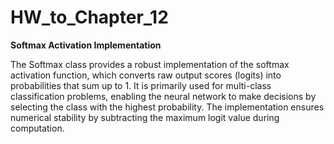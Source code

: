 # HW_to_Chapter_12

**Softmax Activation Implementation**

The Softmax class provides a robust implementation of the softmax activation function, which converts raw output scores (logits) into probabilities that sum up to 1. It is primarily used for multi-class classification problems, enabling the neural network to make decisions by selecting the class with the highest probability. The implementation ensures numerical stability by subtracting the maximum logit value during computation.
